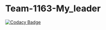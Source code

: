 # Team-1163-My_leader
[![Codacy Badge](https://api.codacy.com/project/badge/Grade/7def18cfddb9496ebeb7020ddf83eed3)](https://app.codacy.com/gh/BuildForSDGCohort2/Team-1163-My_leader?utm_source=github.com&utm_medium=referral&utm_content=BuildForSDGCohort2/Team-1163-My_leader&utm_campaign=Badge_Grade_Dashboard)